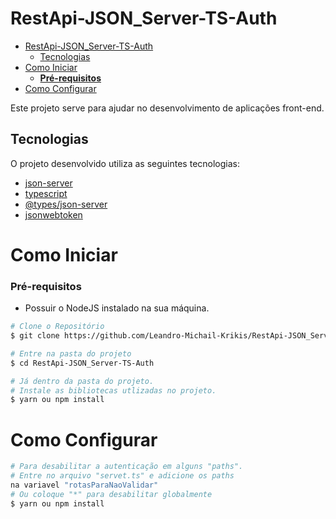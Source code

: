 # RestApi-JSON_Server-TS-Auth

- [RestApi-JSON_Server-TS-Auth](#restapi-json_server-ts-auth)
  - [Tecnologias](#tecnologias)
- [Como Iniciar](#como-iniciar)
    - [**Pré-requisitos**](#pré-requisitos)
- [Como Configurar](#como-configurar)
<a id="tech"></a>

Este projeto serve para ajudar no desenvolvimento de aplicações front-end.
## Tecnologias

O projeto desenvolvido utiliza as seguintes tecnologias:
- [json-server](https://www.npmjs.com/package/json-server)
- [typescript](https://www.npmjs.com/package/typescript)
- [@types/json-server](https://www.npmjs.com/package/@types/json-server) 
- [jsonwebtoken](https://github.com/kelektiv/node.bcrypt.js/)

<a id="start"></a>

# Como Iniciar

### **Pré-requisitos**

  - Possuir o NodeJS instalado na sua máquina.

```bash
# Clone o Repositório
$ git clone https://github.com/Leandro-Michail-Krikis/RestApi-JSON_Server-TS-Auth
```

```bash
# Entre na pasta do projeto
$ cd RestApi-JSON_Server-TS-Auth
```

```bash
# Já dentro da pasta do projeto.
# Instale as bibliotecas utlizadas no projeto.
$ yarn ou npm install
```


<a id="config"></a>

# Como Configurar

```bash
# Para desabilitar a autenticação em alguns "paths".
# Entre no arquivo "servet.ts" e adicione os paths 
na variavel "rotasParaNaoValidar"
# Ou coloque "*" para desabilitar globalmente
$ yarn ou npm install
```
